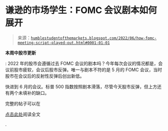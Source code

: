 <!--yml

category: 未分类

date: 2024-05-18 01:43:04

-->

# 谦逊的市场学生：FOMC 会议剧本如何展开

> 来源：[`humblestudentofthemarkets.blogspot.com/2022/06/how-fomc-meeting-script-played-out.html#0001-01-01`](https://humblestudentofthemarkets.blogspot.com/2022/06/how-fomc-meeting-script-played-out.html#0001-01-01)

**本周中股市更新**

: 2022 年的股市会遵循过去 FOMC 会议的剧本吗？今年每次会议的情况都是，会议前股市疲软，会议后股市反弹。唯一与剧本不符的是 5 月的 FOMC 会议，当时股市在会议后的反射性反弹后创出新低。

快进到 6 月的会议。标普 500 指数按照剧本滑落，尽管今天股市反弹，但上方还有两个未填补的缺口。

完整的帖子可以在

[点击此处](https://humblestudentofthemarkets.com/2022/06/15/how-the-fomc-meeting-script-played-out/)阅读全文

.
